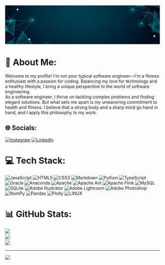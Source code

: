 ![masterlogo](https://github.com/Hassan-Muhammad-Yousuf/Hassan-Muhammad-Yousuf/blob/main/Github%20Banner.gif)


# 💫 About Me:
Welcome to my profile! I'm not your typical software engineer—I'm a fitness enthusiast with a passion for coding. Balancing my love for technology and a healthy lifestyle, I bring a unique perspective to the world of software engineering.<br>As a software engineer, I thrive on tackling complex problems and finding elegant solutions. But what sets me apart is my unwavering commitment to health and fitness. I believe that a strong body and a sharp mind go hand in hand, and I apply this philosophy to my work.


## 🌐 Socials:
[![Instagram](https://img.shields.io/badge/Instagram-%23E4405F.svg?logo=Instagram&logoColor=white)](https://instagram.com/alih3766) 
[![LinkedIn](https://img.shields.io/badge/LinkedIn-%230077B5.svg?logo=linkedin&logoColor=white)](https://www.linkedin.com/in/hassan-yousuf-30326b148/) 

# 💻 Tech Stack:
![JavaScript](https://img.shields.io/badge/javascript-%23323330.svg?style=for-the-badge&logo=javascript&logoColor=%23F7DF1E) ![HTML5](https://img.shields.io/badge/html5-%23E34F26.svg?style=for-the-badge&logo=html5&logoColor=white) ![CSS3](https://img.shields.io/badge/css3-%231572B6.svg?style=for-the-badge&logo=css3&logoColor=white) ![Markdown](https://img.shields.io/badge/markdown-%23000000.svg?style=for-the-badge&logo=markdown&logoColor=white) ![Python](https://img.shields.io/badge/python-3670A0?style=for-the-badge&logo=python&logoColor=ffdd54) ![TypeScript](https://img.shields.io/badge/typescript-%23007ACC.svg?style=for-the-badge&logo=typescript&logoColor=white) ![Oracle](https://img.shields.io/badge/Oracle-F80000?style=for-the-badge&logo=oracle&logoColor=white) ![Anaconda](https://img.shields.io/badge/Anaconda-%2344A833.svg?style=for-the-badge&logo=anaconda&logoColor=white) ![Apache](https://img.shields.io/badge/apache-%23D42029.svg?style=for-the-badge&logo=apache&logoColor=white) ![Apache Ant](https://img.shields.io/badge/Apache%20Ant-A81C7D?style=for-the-badge&logo=Apache%20Ant&logoColor=white) ![Apache Flink](https://img.shields.io/badge/Apache%20Flink-E6526F?style=for-the-badge&logo=Apache%20Flink&logoColor=white) ![MySQL](https://img.shields.io/badge/mysql-%2300f.svg?style=for-the-badge&logo=mysql&logoColor=white) ![SQLite](https://img.shields.io/badge/sqlite-%2307405e.svg?style=for-the-badge&logo=sqlite&logoColor=white) ![Adobe Illustrator](https://img.shields.io/badge/adobeillustrator-%23FF9A00.svg?style=for-the-badge&logo=adobeillustrator&logoColor=white) ![Adobe Lightroom](https://img.shields.io/badge/Adobe%20Lightroom-31A8FF.svg?style=for-the-badge&logo=Adobe%20Lightroom&logoColor=white) ![Adobe Photoshop](https://img.shields.io/badge/adobephotoshop-%2331A8FF.svg?style=for-the-badge&logo=adobephotoshop&logoColor=white) ![NumPy](https://img.shields.io/badge/numpy-%23013243.svg?style=for-the-badge&logo=numpy&logoColor=white) ![Pandas](https://img.shields.io/badge/pandas-%23150458.svg?style=for-the-badge&logo=pandas&logoColor=white) ![Plotly](https://img.shields.io/badge/Plotly-%233F4F75.svg?style=for-the-badge&logo=plotly&logoColor=white) ![LINUX](https://img.shields.io/badge/Linux-FCC624?style=for-the-badge&logo=linux&logoColor=black)
# 📊 GitHub Stats:
![](https://github-readme-stats.vercel.app/api?username=Hassan-Muhammad-Yousuf&theme=dark&hide_border=false&include_all_commits=false&count_private=false)<br/>
![](https://github-readme-streak-stats.herokuapp.com/?user=Hassan-Muhammad-Yousuf&theme=dark&hide_border=false)<br/>
![](https://github-readme-stats.vercel.app/api/top-langs/?username=Hassan-Muhammad-Yousuf&theme=dark&hide_border=false&include_all_commits=false&count_private=false&layout=compact)

---
[![](https://visitcount.itsvg.in/api?id=Hassan-Muhammad-Yousuf&icon=5&color=12)](https://visitcount.itsvg.in)

<!-- Proudly created with GPRM ( https://gprm.itsvg.in ) -->
